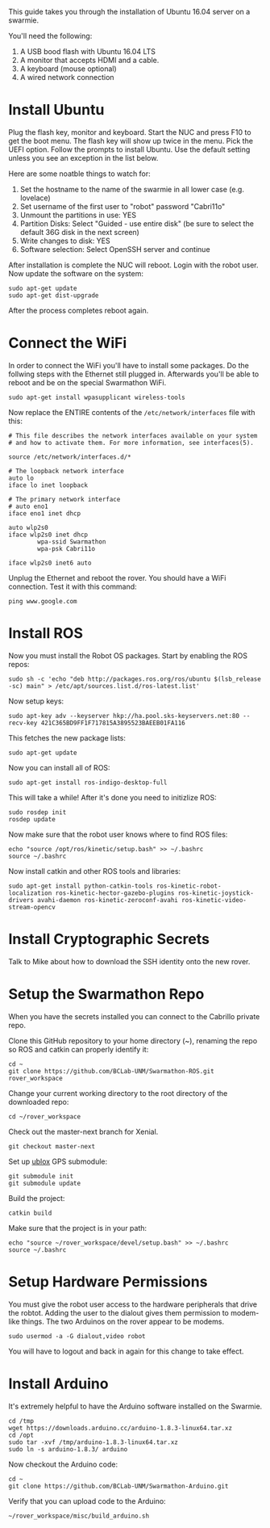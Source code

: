 This guide takes you through the installation of Ubuntu 16.04 server on a swarmie. 

You'll need the following: 
1. A USB bood flash with Ubuntu 16.04 LTS
2. A monitor that accepts HDMI and a cable. 
3. A keyboard (mouse optional)
4. A wired network connection

# Install Ubuntu

Plug the flash key, monitor and keyboard. Start the NUC and press F10 to get the boot menu. The flash key will show
up twice in the menu. Pick the UEFI option. Follow the prompts to install Ubuntu. Use the default setting unless you 
see an exception in the list below.

Here are some noatble things to watch for:
1. Set the hostname to the name of the swarmie in all lower case (e.g. lovelace)
2. Set username of the first user to "robot" password "Cabri11o"
3. Unmount the partitions in use: YES 
4. Partition Disks: Select "Guided - use entire disk" (be sure to select the default 36G disk in the next screen)
5. Write changes to disk: YES
6. Software selection: Select OpenSSH server and continue

After installation is complete the NUC will reboot. Login with the robot user. Now update the software on the system:
```
sudo apt-get update
sudo apt-get dist-upgrade
```
After the process completes reboot again. 

# Connect the WiFi

In order to connect the WiFi you'll have to install some packages. Do the follwing steps with the Ethernet still plugged in. 
Afterwards you'll be able to reboot and be on the special Swarmathon WiFi.

```
sudo apt-get install wpasupplicant wireless-tools
```

Now replace the ENTIRE contents of the ```/etc/network/interfaces``` file with this:
```
# This file describes the network interfaces available on your system
# and how to activate them. For more information, see interfaces(5).

source /etc/network/interfaces.d/*

# The loopback network interface
auto lo
iface lo inet loopback

# The primary network interface
# auto eno1
iface eno1 inet dhcp

auto wlp2s0  
iface wlp2s0 inet dhcp
        wpa-ssid Swarmathon
        wpa-psk Cabri11o

iface wlp2s0 inet6 auto
```

Unplug the Ethernet and reboot the rover. You should have a WiFi connection. Test it with this command:

```
ping www.google.com
```

# Install ROS
Now you must install the Robot OS packages. Start by enabling the ROS repos:
```
sudo sh -c 'echo "deb http://packages.ros.org/ros/ubuntu $(lsb_release -sc) main" > /etc/apt/sources.list.d/ros-latest.list'
```
Now setup keys:
```
sudo apt-key adv --keyserver hkp://ha.pool.sks-keyservers.net:80 --recv-key 421C365BD9FF1F717815A3895523BAEEB01FA116
```
This fetches the new package lists:
```
sudo apt-get update
```
Now you can install all of ROS: 
```
sudo apt-get install ros-indigo-desktop-full
```
This will take a while! After it's done you need to initizlize ROS:
```
sudo rosdep init
rosdep update
```
Now make sure that the robot user knows where to find ROS files:
```
echo "source /opt/ros/kinetic/setup.bash" >> ~/.bashrc
source ~/.bashrc
```
Now install catkin and other ROS tools and libraries:
```
sudo apt-get install python-catkin-tools ros-kinetic-robot-localization ros-kinetic-hector-gazebo-plugins ros-kinetic-joystick-drivers avahi-daemon ros-kinetic-zeroconf-avahi ros-kinetic-video-stream-opencv
```

# Install Cryptographic Secrets
Talk to Mike about how to download the SSH identity onto the new rover. 

# Setup the Swarmathon Repo 
When you have the secrets installed you can connect to the Cabrillo private repo. 

Clone this GitHub repository to your home directory (~), renaming the repo so ROS and catkin can properly identify it:

```
cd ~
git clone https://github.com/BCLab-UNM/Swarmathon-ROS.git rover_workspace
```

Change your current working directory to the root directory of the downloaded repo:

```
cd ~/rover_workspace
```

Check out the master-next branch for Xenial. 
```
git checkout master-next
```

Set up [ublox](http://wiki.ros.org/ublox) GPS submodule:

```
git submodule init
git submodule update
```
Build the project:
```
catkin build
```
Make sure that the project is in your path:
```
echo "source ~/rover_workspace/devel/setup.bash" >> ~/.bashrc
source ~/.bashrc
```
# Setup Hardware Permissions 
You must give the robot user access to the hardware peripherals that drive the robtot. Adding the user to the dialout 
gives them permission to modem-like things. The two Arduinos on the rover appear to be modems. 
```
sudo usermod -a -G dialout,video robot
```
You will have to logout and back in again for this change to take effect. 

# Install Arduino
It's extremely helpful to have the Arduino software installed on the Swarmie. 
```
cd /tmp
wget https://downloads.arduino.cc/arduino-1.8.3-linux64.tar.xz
cd /opt
sudo tar -xvf /tmp/arduino-1.8.3-linux64.tar.xz 
sudo ln -s arduino-1.8.3/ arduino
```
Now checkout the Arduino code:
```
cd ~
git clone https://github.com/BCLab-UNM/Swarmathon-Arduino.git
```
Verify that you can upload code to the Arduino:
```
~/rover_workspace/misc/build_arduino.sh 
```
